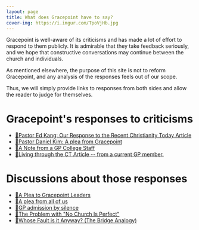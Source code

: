 ```yaml
---
layout: page
title: What does Gracepoint have to say?
cover-img: https://i.imgur.com/TpoVjHb.jpg
---
```


Gracepoint is well-aware of its criticisms and has made a lot of effort to respond to them publicly. It is admirable that they take feedback seriously, and we hope that constructive conversations may continue between the church and individuals.

As mentioned elsewhere, the purpose of this site is not to reform Gracepoint, and any analysis of the responses feels out of our scope.

Thus, we will simply provide links to responses from both sides and allow the reader to judge for themselves.

# Gracepoint's responses to criticisms
- [🔗Pastor Ed Kang: Our Response to the Recent Christianity Today Article](https://www.reddit.com/r/GracepointChurch/comments/xlgb9g/ed_kangs_response/)
- [🔗Pastor Daniel Kim: A plea from Gracepoint](https://www.reddit.com/r/GracepointChurch/comments/syzdcr/a_plea_from_gracepoint/)
- [🔗A Note from a GP College Staff](https://www.reddit.com/r/GracepointChurch/comments/xmax3m/a_note_from_a_gp_college_staff/)
- [🔗Living through the CT Article -- from a current GP member.](https://www.reddit.com/r/GracepointChurch/comments/y9ixnk/living_through_the_ct_article_from_a_current_gp/)

# Discussions about those responses
- [🔗A Plea to Gracepoint Leaders](https://www.reddit.com/r/GracepointChurch/comments/xq2o3x/a_plea_to_gracepoint_leaders/)
- [🔗A plea from all of us](https://www.reddit.com/r/GracepointChurch/comments/t1ugde/a_plea_from_all_of_us/)
- [🔗GP admission by silence](https://www.reddit.com/r/GracepointChurch/comments/xpmvgf/gp_admission_by_silen)
- [🔗The Problem with "No Church Is Perfect"](https://www.reddit.com/r/GracepointChurch/comments/tyier2/the_problem_with_no_church_is_perfect/)
- [🔗Whose Fault is it Anyway? (The Bridge Analogy)](https://www.reddit.com/r/GracepointChurch/comments/y6jyuu/whose_fault_is_it_anyway_the_bridge_analogy/)